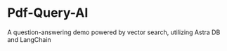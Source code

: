 # Pdf-Query-AI
A question-answering demo powered by vector search, utilizing Astra DB and LangChain
